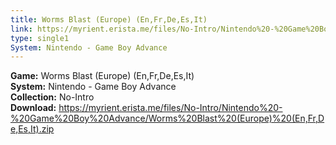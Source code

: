 ```yaml
---
title: Worms Blast (Europe) (En,Fr,De,Es,It)
link: https://myrient.erista.me/files/No-Intro/Nintendo%20-%20Game%20Boy%20Advance/Worms%20Blast%20(Europe)%20(En,Fr,De,Es,It).zip
type: single1
System: Nintendo - Game Boy Advance
---
```

<b>Game:</b> Worms Blast (Europe) (En,Fr,De,Es,It)<br>
<b>System:</b> Nintendo - Game Boy Advance<br>
<b>Collection:</b> No-Intro<br>
<b>Download:</b> https://myrient.erista.me/files/No-Intro/Nintendo%20-%20Game%20Boy%20Advance/Worms%20Blast%20(Europe)%20(En,Fr,De,Es,It).zip